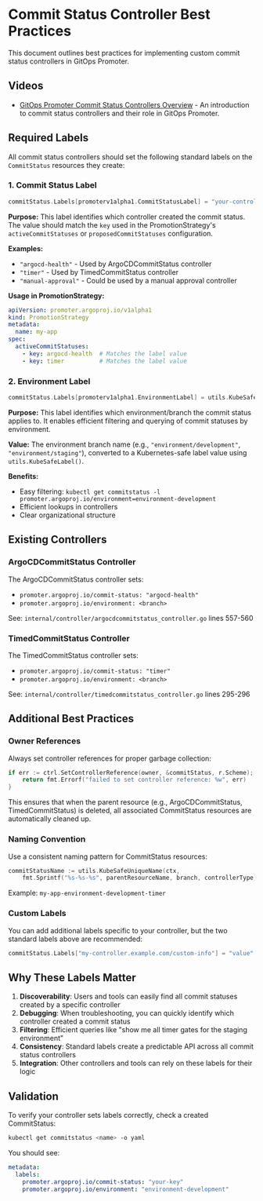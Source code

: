 # Commit Status Controller Best Practices

This document outlines best practices for implementing custom commit status controllers in GitOps Promoter.

## Videos

- [GitOps Promoter Commit Status Controllers Overview](https://www.youtube.com/watch?v=Usi38ly1pe0) - An introduction to commit status controllers and their role in GitOps Promoter.

## Required Labels

All commit status controllers should set the following standard labels on the `CommitStatus` resources they create:

### 1. Commit Status Label

```go
commitStatus.Labels[promoterv1alpha1.CommitStatusLabel] = "your-controller-key"
```

**Purpose:** This label identifies which controller created the commit status. The value should match the `key` used in the PromotionStrategy's `activeCommitStatuses` or `proposedCommitStatuses` configuration.

**Examples:**
- `"argocd-health"` - Used by ArgoCDCommitStatus controller
- `"timer"` - Used by TimedCommitStatus controller
- `"manual-approval"` - Could be used by a manual approval controller

**Usage in PromotionStrategy:**
```yaml
apiVersion: promoter.argoproj.io/v1alpha1
kind: PromotionStrategy
metadata:
  name: my-app
spec:
  activeCommitStatuses:
    - key: argocd-health  # Matches the label value
    - key: timer          # Matches the label value
```

### 2. Environment Label

```go
commitStatus.Labels[promoterv1alpha1.EnvironmentLabel] = utils.KubeSafeLabel(branch)
```

**Purpose:** This label identifies which environment/branch the commit status applies to. It enables efficient filtering and querying of commit statuses by environment.

**Value:** The environment branch name (e.g., `"environment/development"`, `"environment/staging"`), converted to a Kubernetes-safe label value using `utils.KubeSafeLabel()`.

**Benefits:**
- Easy filtering: `kubectl get commitstatus -l promoter.argoproj.io/environment=environment-development`
- Efficient lookups in controllers
- Clear organizational structure

## Existing Controllers

### ArgoCDCommitStatus Controller

The ArgoCDCommitStatus controller sets:
- `promoter.argoproj.io/commit-status: "argocd-health"`
- `promoter.argoproj.io/environment: <branch>`

See: `internal/controller/argocdcommitstatus_controller.go` lines 557-560

### TimedCommitStatus Controller

The TimedCommitStatus controller sets:
- `promoter.argoproj.io/commit-status: "timer"`
- `promoter.argoproj.io/environment: <branch>`

See: `internal/controller/timedcommitstatus_controller.go` lines 295-296

## Additional Best Practices

### Owner References

Always set controller references for proper garbage collection:

```go
if err := ctrl.SetControllerReference(owner, &commitStatus, r.Scheme); err != nil {
    return fmt.Errorf("failed to set controller reference: %w", err)
}
```

This ensures that when the parent resource (e.g., ArgoCDCommitStatus, TimedCommitStatus) is deleted, all associated CommitStatus resources are automatically cleaned up.

### Naming Convention

Use a consistent naming pattern for CommitStatus resources:

```go
commitStatusName := utils.KubeSafeUniqueName(ctx, 
    fmt.Sprintf("%s-%s-%s", parentResourceName, branch, controllerType))
```

Example: `my-app-environment-development-timer`

### Custom Labels

You can add additional labels specific to your controller, but the two standard labels above are recommended:

```go
commitStatus.Labels["my-controller.example.com/custom-info"] = "value"
```

## Why These Labels Matter

1. **Discoverability**: Users and tools can easily find all commit statuses created by a specific controller
2. **Debugging**: When troubleshooting, you can quickly identify which controller created a commit status
3. **Filtering**: Efficient queries like "show me all timer gates for the staging environment"
4. **Consistency**: Standard labels create a predictable API across all commit status controllers
5. **Integration**: Other controllers and tools can rely on these labels for their logic

## Validation

To verify your controller sets labels correctly, check a created CommitStatus:

```bash
kubectl get commitstatus <name> -o yaml
```

You should see:

```yaml
metadata:
  labels:
    promoter.argoproj.io/commit-status: "your-key"
    promoter.argoproj.io/environment: "environment-development"
```

